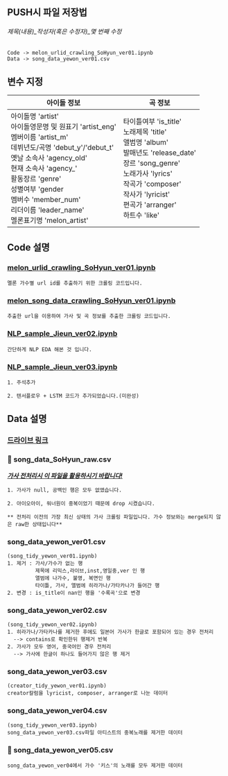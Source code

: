 ## PUSH시 파일 저장법
###### 제목(내용)_작성자(혹은 수정자)_몇 번째 수정
```
Code -> melon_urlid_crawling_SoHyun_ver01.ipynb
Data -> song_data_yewon_ver01.csv
```

## 변수 지정
| **아이돌 정보**  |  **곡 정보**  |
|---|---|
| 아이돌명 'artist' <br> 아이돌영문명 및 원표기 'artist_eng' <br> 멤버이름 'artist_m' <br> 데뷔년도/곡명 'debut_y'/'debut_t' <br> 옛날 소속사 'agency_old' <br> 현재 소속사 'agency_' <br> 활동장르 'genre' <br> 성별여부 'gender <br> 멤버수 'member_num' <br> 리더이름 'leader_name' <br> 멜론표기명 'melon_artist' | 타이틀여부 'is_title' <br> 노래제목 'title' <br> 앨범명 'album' <br> 발매년도 'release_date' <br> 장르 'song_genre' <br> 노래가사 'lyrics' <br> 작곡가 'composer' <br> 작사가 'lyricist' <br> 편곡가 'arranger' <br> 하트수 'like' |

## Code 설명
### [melon_urlid_crawling_SoHyun_ver01.ipynb](https://github.com/BLUENCE/M5_Idol_lyrics/blob/master/Crawling/url_crawling/melon_urlid_crawling_SoHyun_ver01.ipynb)
```
멜론 가수별 url id를 추출하기 위한 크롤링 코드입니다. 
```
### [melon_song_data_crawling_SoHyun_ver01.ipynb](https://github.com/BLUENCE/M5_Idol_lyrics/blob/master/Crawling/url_crawling/melon_song_data_crawling_SoHyun_ver01.ipynb)
```
추출한 url을 이용하여 가사 및 곡 정보를 추출한 크롤링 코드입니다. 
```
### [NLP_sample_Jieun_ver02.ipynb](https://github.com/BLUENCE/M5_Idol_lyrics/blob/master/NLP/NLP_sample_Jieun_ver02.ipynb)
```
간단하게 NLP EDA 해본 것 입니다. 
```
### [NLP_sample_Jieun_ver03.ipynb](https://github.com/BLUENCE/M5_Idol_lyrics/blob/master/NLP/NLP_sample_Jieun_ver03.ipynb)
```
1. 주석추가

2. 텐서플로우 + LSTM 코드가 추가되었습니다.(미완성)
```


## Data 설명
### [드라이브 링크](https://drive.google.com/drive/folders/1XB4ubjht4tOPPZwKXrMugbOSefWe0xdD)

### :pushpin: song_data_SoHyun_raw.csv

<u>***가사 전처리시 이 파일을 활용하시기 바랍니다!**</u>*

```
1. 가사가 null, 공백인 행은 모두 없앴습니다. 

2. 아이오아이, 워너원이 중복이었기 때문에 drop 시켰습니다. 

** 전처리 이전의 가장 최신 상태의 가사 크롤링 파일입니다. 가수 정보와는 merge되지 않은 raw한 상태입니다**
```


### song_data_yewon_ver01.csv
```
(song_tidy_yewon_ver01.ipynb)
1. 제거 : 가사/가수가 없는 행
         제목에 리믹스,라이브,inst,영일중,ver 인 행
         앨범에 나가수, 불명, 복면인 행
         타이틀, 가사, 앨범에 히라가나/가타카나가 들어간 행
2. 변경 : is_title이 nan인 행을 '수록곡'으로 변경
```
### song_data_yewon_ver02.csv  
```
(song_tidy_yewon_ver02.ipynb)
1. 히라가나/가타카나를 제거한 후에도 일본어 가사가 한글로 포함되어 있는 경우 전처리 
  --> contains로 확인한뒤 행제거 반복
2. 가사가 모두 영어, 중국어인 경우 전처리 
  --> 가사에 한글이 하나도 들어가지 않은 행 제거
```
### song_data_yewon_ver03.csv
```
(creator_tidy_yewon_ver01.ipynb)
creator칼럼을 lyricist, composer, arranger로 나눈 데이터
```
### song_data_yewon_ver04.csv
```
(song_tidy_yewon_ver03.ipynb)
song_data_yewon_ver03.csv파일 아티스트의 중복노래를 제거한 데이터
```

### :pushpin: song_data_yewon_ver05.csv
```
song_data_yewon_ver04에서 가수 '키스'의 노래를 모두 제거한 데이터
```
